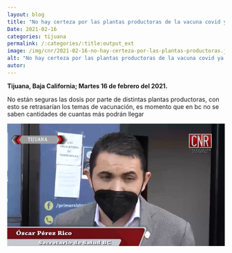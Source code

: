 ```yaml
---
layout: blog
title: "No hay certeza por las plantas productoras de la vacuna covid ya que diversas plantas de producción no están exportando"
Date: 2021-02-16
categories: tijuana
permalink: /:categories/:title:output_ext
image: /img/cnr/2021-02-16-no-hay-certeza-por-las-plantas-productoras.jpg
alt: "No hay certeza por las plantas productoras de la vacuna covid ya que diversas plantas de producción no están exportando"
autor:
---
```


**Tijuana, Baja California; Martes 16 de febrero del 2021.** 

No están seguras las dosis por parte de distintas plantas productoras, con esto se retrasarían los temas de vacunación, es momento que en bc no se saben cantidades de cuantas más podrán llegar 

<div id="carouselExampleSlidesOnly" class="carousel slide" data-ride="carousel">
  <div class="carousel-inner">
    <div class="carousel-item active">
       <img class="d-block w-100" src="/img/cnr/2021-02-16-no-hay-certeza-por-las-plantas-productoras.jpg" loading="lazy"  alt="No hay certeza por las plantas productoras de la vacuna covid ya que diversas plantas de producción no están exportando">
    </div>
  </div>
</div>